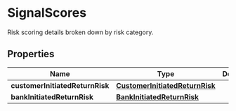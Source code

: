

# SignalScores

Risk scoring details broken down by risk category.

## Properties

| Name | Type | Description | Notes |
|------------ | ------------- | ------------- | -------------|
|**customerInitiatedReturnRisk** | [**CustomerInitiatedReturnRisk**](CustomerInitiatedReturnRisk.md) |  |  [optional] |
|**bankInitiatedReturnRisk** | [**BankInitiatedReturnRisk**](BankInitiatedReturnRisk.md) |  |  [optional] |



